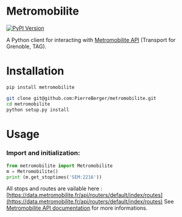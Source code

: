 # Metromobilite
[![PyPI Version](https://img.shields.io/pypi/v/metromobilite.svg)](https://pypi.org/project/metromobilite/)

A Python client for interacting with [Metromobilite API](https://www.metromobilite.fr/pages/opendata/OpenDataApi.html) (Transport for Grenoble, TAG).

Installation
=====

```sh
pip install metromobilite
```


```sh
git clone git@github.com:PierreBerger/metromobilite.git
cd metromobilite
python setup.py install
```

Usage
=====
### Import and initialization:
```python
from metromobilite import Metromobilite
m = Metromobilite()
print (m.get_stoptimes('SEM:2216'))
```

All stops and routes are vailable here : [https://data.metromobilite.fr/api/routers/default/index/routes](https://data.metromobilite.fr/api/routers/default/index/routes)
See [Metromobilite API documentation](https://data.metromobilite.fr/donnees) for more informations.